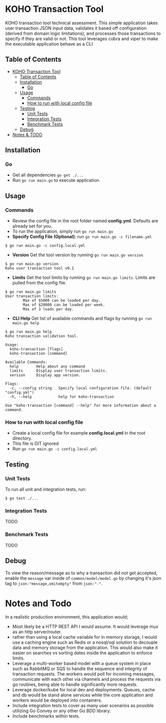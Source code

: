 # KOHO Transaction Tool
KOHO transaction tool technical assessment. This simple application takes user transaction JSON input data, validates it based off configuration (derived from domain logic limitations), and processes those transactions to specify if they are valid or not. This tool leverages cobra and viper to make the executable application behave as a CLI 

## Table of Contents
- [KOHO Transaction Tool](#koho-transaction-tool)
  - [Table of Contents](#table-of-contents)
  - [Installation](#installation)
    - [Go](#go)
  - [Usage](#usage)
    - [Commands](#commands)
    - [How to run with local config file](#how-to-run-with-local-config-file)
  - [Testing](#testing)
    - [Unit Tests](#unit-and-integration-tests)
    - [Integration Tests](#integration-tests)
    - [Benchmark Tests](#benchmark-tests)
  - [Debug](#debug)
- [Notes & TODO](#notes-and-todo)

## Installation
### Go
* Get all dependencies ```go get ./...```
* Run ```go run main.go``` to execute application.

## Usage
### Commands
* Review the config file in the root folder named **config.yml**. Defaults are already set for you. 
* To run the application, simply run ```go run main.go```
* **Specify Config File (Optional)**: run ```go run main.go -c filename.yml``` 
```shell
$ go run main.go -c config.local.yml
```
* **Version** Get the tool version by running ```go run main.go version```
```shell
$ go run main.go version
Koho user transaction tool v0.1
```
* **Limits** Get the tool limits by running ```go run main.go limits```. Limits are pulled from the config file.
```shell
$ go run main.go limits
User transaction limits:
        Max of $5000 can be loaded per day.
        Max of $20000 can be loaded per week.
        Max of 3 loads per day.
```
* **CLI Help** Get list of available commands and flags by running ```go run main.go help```
```shell
$ go run main.go help     
Koho transaction validation tool.

Usage:
  koho-transaction [flags]
  koho-transaction [command]

Available Commands:
  help        Help about any command
  limits      Display user transaction limits.
  version     Display app version.

Flags:
  -c, --config string   Specify local configuration file. (default "config.yml")
  -h, --help            help for koho-transaction

Use "koho-transaction [command] --help" for more information about a command.
```

### How to run with local config file
* Create a local config file for example **config.local.yml** in the root directory.
* This file is GIT ignored
* Run ```go run main.go -c config.local.yml```

## Testing

### Unit Tests
To run all unit and integration tests, run:
``` shell
$ go test ./...
```

### Integration Tests
TODO

### Benchmark Tests
TODO

## Debug
To view the reason/message as to why a transaction did not get accepted, enable the ```message``` var inside of ```common/model/model.go``` by changing it's json tag to ```json:"message,omitempty"``` from ```json:"-"```. 

# Notes and Todo
In a realistic production environment, this application would;
* Most likely be a HTTP REST API I would assume. It would leverage mux as an http server/router.
* rather than using a local cache variable for in memory storage, I would use a caching engine such as Redis or a nosql/sql solution to decouple data and memory storage from the application. This would also make it easier on searches vs sorting dates inside the application to enforce limits.
* Leverage a multi-worker based model with a queue system in place such as RabbitMQ or SQS to handle the sequence and integrity of transaction requests. The workers would poll for incoming messages, communicate with each other via channels and process the requests via go routines, being able to handle significantly more requests.
* Leverage docker/kube for local dev and deployments. Queues, cache and db would be stand alone services while the core application and workers would be deployed into containers.
* Include integration tests to cover as many user scenarios as possible utilizing Go Convey or any other Go BDD library.
* Include benchmarks within tests.